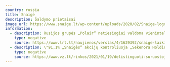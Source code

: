 ```yaml
---
country: russia
title: Snaigė
description: Šaldymo prietaisai
image_url: https://www.snaige.lt/wp-content/uploads/2020/02/Snaige-logo.png
information:
  - description: Rusijos grupės „Polair“ netiesiogiai valdoma vienintelė Baltijos šalyse šaldytuvų gamybos bendrovė „Snaigė“ laikinai sustabdė dukterinės įmonės „Snaigė Ukraina“ veiklą.
    type: negative
    source: https://www.lrt.lt/naujienos/verslas/4/1629392/snaige-laikinai-sustabde-veikla-ukrainoje
  - description: \"91,1% „Snaigės“ akcijų kontroliuoja „Sekenora Holdings Limited“, registruota Kipre. Pastarosios akcininkais yra „Russian Retail Growth Fund“, registruotas Kaimanų salose, Konstantinas Kovalčukas, Aleksandra Litvinenko, rodo Kipro registrų duomenys.\"
    type: negative
    source: https://www.vz.lt/rinkos/2021/01/19/delistinguoti-suruostoje-snaigeje-investuotojai-pasigenda-10-mln-eur
---
```

